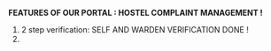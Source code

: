   **FEATURES OF OUR PORTAL : HOSTEL COMPLAINT MANAGEMENT !**
1. 2 step verification: SELF AND WARDEN VERIFICATION DONE !
2. 
